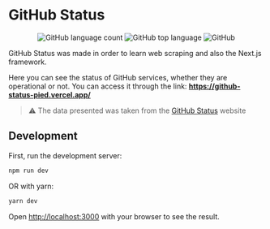# GitHub Status

<p align="center">
  <img alt="GitHub language count" src="https://img.shields.io/github/languages/count/AlexBorgesDev/github-status" />
  <img alt="GitHub top language" src="https://img.shields.io/github/languages/top/AlexBorgesDev/github-status" />
  <img alt="GitHub" src="https://img.shields.io/github/license/AlexBorgesDev/github-status" />
</p>

GitHub Status was made in order to learn web scraping and also the Next.js framework.

Here you can see the status of GitHub services, whether they are operational or not. You can access it through the link: **<a href="https://github-status-pied.vercel.app/" target="_blank" rel="noopener noreferrer">https://github-status-pied.vercel.app/</a>**

> :warning: The data presented was taken from the [GitHub Status](https://www.githubstatus.com/) website

## Development

First, run the development server:

```bash
npm run dev
```

OR with yarn:

```bash
yarn dev
```

Open [http://localhost:3000](http://localhost:3000) with your browser to see the result.
